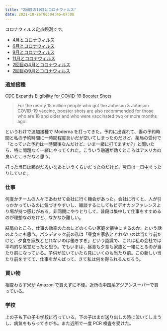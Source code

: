```yaml
---
title: "2回目の10月とコロナウィルス"
date: 2021-10-26T06:04:46-07:00
---
```

コロナウィルス定点観測です。

* [4月とコロナウィルス](https://blog.8-p.info/ja/2020/05/01/april/)
* [6月とコロナウィルス](https://blog.8-p.info/ja/2020/07/06/june/)
* [9月とコロナウィルス](https://blog.8-p.info/ja/2020/09/14/september/)
* [11月とコロナウィルス](https://blog.8-p.info/ja/2020/11/26/november/)
* [2回目の4月とコロナウィルス](https://blog.8-p.info/ja/2021/04/13/april/)
* [2回目の9月とコロナウィルス](https://blog.8-p.info/ja/2021/09/06/september/)

### 追加接種

[CDC Expands Eligibility for COVID-19 Booster Shots](https://www.cdc.gov/media/releases/2021/p1021-covid-booster.html)

> For the nearly 15 million people who got the Johnson & Johnson COVID-19 vaccine, booster shots are also recommended for those who are 18 and older and who were vaccinated two or more months ago.

というわけで追加接種で Moderna を打ってきた。予約に出遅れて、妻の予約時間と私の予約時間に一時間程度あいだが空いてしまったのだけど、薬局の受付で「とっていた予約は一時間後なんだけど、いま一緒に打てますか?」と聞いたら、特に問題なく一緒にやってくれた。こういう融通が効くところはアメリカの良いところだなと思う。

打った当日は腕がだるいなあというくらいだったのだけど、翌日は一日中ぐったりしていた。

### 仕事

何度かチームの人々であわせて会社に行く機会があった。会社に行くと、人が引っかかっているのに気づきやすいし、雑談するにしてもビデオカンファレンスより場が持つ感じがある。非同期にやりとりして、普段は集中して仕事をすすめるのが理想なのだけど、なかなか難しい。

結局のところ、仕事の効率のためにどのくらい家庭を犠牲にするのか、という話のようにも思う。パンデミック前の私は「昼食を家族ととれないのは当たり前だけど、夕食を家族ととれないのは働きすぎ」という認識で、これは私の会社では平均的な感覚だったと思う。でもいまは、昼食も夕食も家族と一緒にとるのが当たり前になっている。子供が泣いていたら見にいくのも当たり前。この新しい当たり前をすてて、仕事をがんばって、さて私は何を得られるんだろう。

### 買い物

相変わらず米が Amazon で買えずに不便。近所の中国系アジアンスーパーで買っている。

### 学校

上の子も下の子も学校に行っている。下の子はまだ送り出しの時に泣いてしまうし、病気をもらってきがち。また近所で一度 PCR 検査を受けた。
